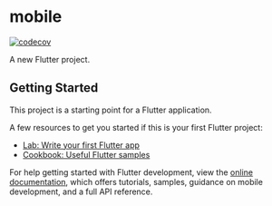 # mobile

[![codecov](https://codecov.io/github/Practica-Supervisada-UCR-2025/mobile/graph/badge.svg?token=9DLEDB9J5G)](https://codecov.io/github/Practica-Supervisada-UCR-2025/mobile)

A new Flutter project.

## Getting Started

This project is a starting point for a Flutter application.

A few resources to get you started if this is your first Flutter project:

- [Lab: Write your first Flutter app](https://docs.flutter.dev/get-started/codelab)
- [Cookbook: Useful Flutter samples](https://docs.flutter.dev/cookbook)

For help getting started with Flutter development, view the
[online documentation](https://docs.flutter.dev/), which offers tutorials,
samples, guidance on mobile development, and a full API reference.
